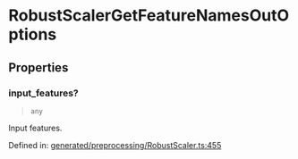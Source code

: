 # RobustScalerGetFeatureNamesOutOptions

## Properties

### input\_features?

> `any`

Input features.

Defined in:  [generated/preprocessing/RobustScaler.ts:455](https://github.com/transitive-bullshit/scikit-learn-ts/blob/92ab806/packages/sklearn/src/generated/preprocessing/RobustScaler.ts#L455)
